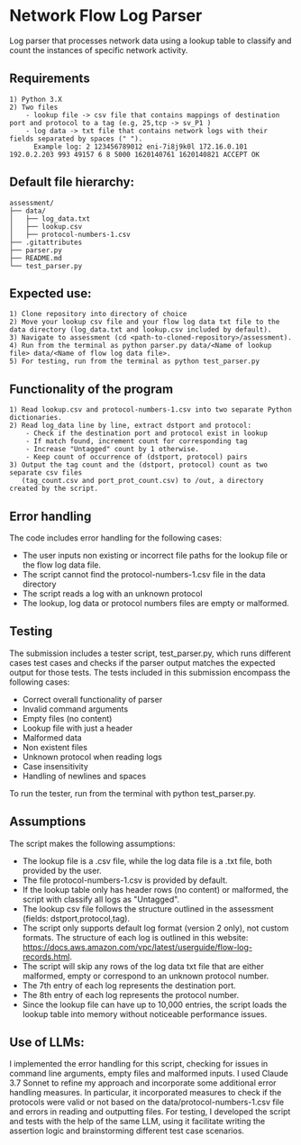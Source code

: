 # Network Flow Log Parser

Log parser that processes network data using a lookup table to classify and count the instances of specific network activity.

## Requirements
    1) Python 3.X
    2) Two files
        - lookup file -> csv file that contains mappings of destination port and protocol to a tag (e.g, 25,tcp -> sv_P1 )
        - log data -> txt file that contains network logs with their fields separated by spaces (" ").
          Example log: 2 123456789012 eni-7i8j9k0l 172.16.0.101 192.0.2.203 993 49157 6 8 5000 1620140761 1620140821 ACCEPT OK

## Default file hierarchy:

    assessment/
    ├── data/
    │   ├── log_data.txt
    │   ├── lookup.csv
    │   ├── protocol-numbers-1.csv
    ├── .gitattributes
    ├── parser.py
    ├── README.md
    └── test_parser.py


## Expected use: 
    1) Clone repository into directory of choice
    2) Move your lookup csv file and your flow log data txt file to the data directory (log_data.txt and lookup.csv included by default).
    3) Navigate to assessment (cd <path-to-cloned-repository>/assessment). 
    4) Run from the terminal as python parser.py data/<Name of lookup file> data/<Name of flow log data file>.
    5) For testing, run from the terminal as python test_parser.py


## Functionality of the program
    1) Read lookup.csv and protocol-numbers-1.csv into two separate Python dictionaries.
    2) Read log_data line by line, extract dstport and protocol:
        - Check if the destination port and protocol exist in lookup
        - If match found, increment count for corresponding tag
        - Increase "Untagged" count by 1 otherwise.
        - Keep count of occurrence of (dstport, protocol) pairs
    3) Output the tag count and the (dstport, protocol) count as two separate csv files 
       (tag_count.csv and port_prot_count.csv) to /out, a directory created by the script. 


## Error handling
The code includes error handling for the following cases:
- The user inputs non existing or incorrect file paths for the lookup file or the flow log data file.
- The script cannot find the protocol-numbers-1.csv file in the data directory
- The script reads a log with an unknown protocol 
- The lookup, log data or protocol numbers files are empty or malformed.

## Testing
The submission includes a tester script, test_parser.py, which runs different cases test cases and checks if the parser output
matches the expected output for those tests. 
The tests included in this submission encompass the following cases:
  - Correct overall functionality of parser
  - Invalid command arguments
  - Empty files (no content)
  - Lookup file with just a header
  - Malformed data 
  - Non existent files
  - Unknown protocol when reading logs
  - Case insensitivity
  - Handling of newlines and spaces

To run the tester, run from the terminal with python test_parser.py. 

## Assumptions
The script makes the following assumptions:
- The lookup file is a .csv file, while the log data file is a .txt file, both provided by the user.
- The file protocol-numbers-1.csv is provided by default.
- If the lookup table only has header rows (no content) or malformed, the script with classify all logs as "Untagged".
- The lookup csv file follows the structure outlined in the assessment (fields: dstport,protocol,tag).
- The script only supports default log format (version 2 only), not custom formats. The structure of each log is outlined in this website: https://docs.aws.amazon.com/vpc/latest/userguide/flow-log-records.html.
- The script will skip any rows of the log data txt file that are either malformed, empty or correspond to an unknown protocol number.
- The 7th entry of each log represents the destination port.
- The 8th entry of each log represents the protocol number.
- Since the lookup file can have up to 10,000 entries, the script loads the lookup table into memory without noticeable performance issues.


## Use of LLMs:
I implemented the error handling for this script, checking for issues in command line arguments, empty files and malformed inputs. I used Claude 3.7 Sonnet to refine my approach and incorporate some additional error handling measures. 
In particular, 
it incorporated measures to check if the protocols were valid or not based on the data/protocol-numbers-1.csv file and errors in reading and outputting files. 
For testing, I developed the script and tests with the help of the same LLM, using it facilitate writing the assertion logic 
and brainstorming different test case scenarios.